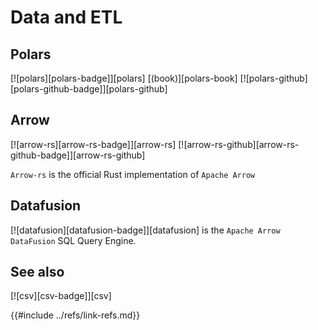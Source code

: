 # Data and ETL

## Polars

[![polars][polars-badge]][polars]  [(book)][polars-book]  [![polars-github][polars-github-badge]][polars-github]

## Arrow

[![arrow-rs][arrow-rs-badge]][arrow-rs]  [![arrow-rs-github][arrow-rs-github-badge]][arrow-rs-github]

`Arrow-rs` is the official Rust implementation of `Apache Arrow`

## Datafusion

[![datafusion][datafusion-badge]][datafusion] is the `Apache Arrow DataFusion` SQL Query Engine.

## See also

[![csv][csv-badge]][csv]

{{#include ../refs/link-refs.md}}

